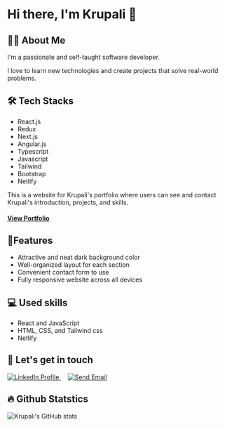 # Hi there, I'm Krupali 👋

## 👨‍💻 About Me

I'm a passionate and self-taught software developer. 

I love to learn new technologies and create projects that solve real-world problems.

## 🛠️ Tech Stacks

- React.js
- Redux
- Next.js
- Angular.js
- Typescript
- Javascript
- Tailwind
- Bootstrap
- Netlify

This is a website for Krupali's portfolio where users can see and contact Krupali's introduction, projects, and skills.

#### [View Portfolio](https://krupali-profile.netlify.app/)

## 🌱Features
- Attractive and neat dark background color
- Well-organized layout for each section
- Convenient contact form to use
- Fully responsive website across all devices

## 💻 Used skills
- React and JavaScript
- HTML, CSS, and Tailwind css
- Netlify

## 💬 Let's get in touch

<!-- LinkedIn and Email icons -->
<p>
  <a href="https://linkedin.com/in/krupali-ribadia" target="_blank">
      <img src="https://img.icons8.com/color/48/000000/linkedin-circled--v1.png" alt="LinkedIn Profile">
  </a>&nbsp;&nbsp;&nbsp;
  <a href="mailto:krupspatel6@gmail.com">
      <img src="https://img.icons8.com/color/48/000000/gmail--v1.png" alt="Send Email">
  </a>
</p>

## :fire: Github Statstics

![Krupali's GitHub stats](https://github-readme-stats.vercel.app/api?username=krupspatel&show_icons=true&theme=dark&hide=prs,contribs)

<!-- [![Krupali's GitHub Streak](http://github-readme-streak-stats.herokuapp.com?user=krupspatel&theme=dark&background=000000)](https://git.io/streak-stats) -->